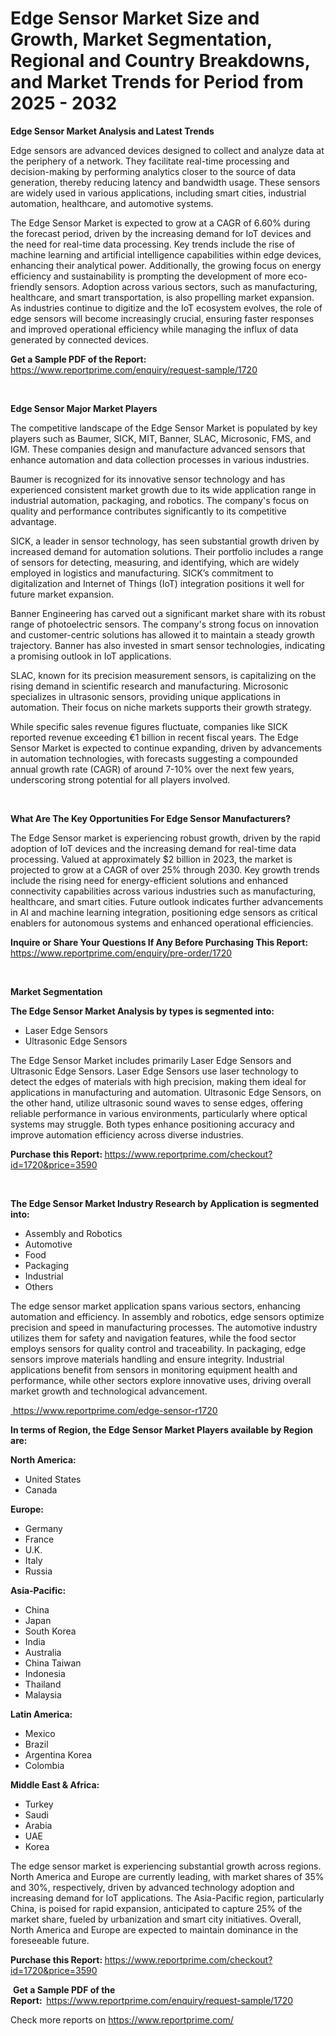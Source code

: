 <p><h1>Edge Sensor Market Size and Growth, Market Segmentation, Regional and Country Breakdowns, and Market Trends for Period from 2025 -  2032</h1></p><p><strong>Edge Sensor Market Analysis and Latest Trends</strong></p>
<p><p>Edge sensors are advanced devices designed to collect and analyze data at the periphery of a network. They facilitate real-time processing and decision-making by performing analytics closer to the source of data generation, thereby reducing latency and bandwidth usage. These sensors are widely used in various applications, including smart cities, industrial automation, healthcare, and automotive systems.</p><p>The Edge Sensor Market is expected to grow at a CAGR of 6.60% during the forecast period, driven by the increasing demand for IoT devices and the need for real-time data processing. Key trends include the rise of machine learning and artificial intelligence capabilities within edge devices, enhancing their analytical power. Additionally, the growing focus on energy efficiency and sustainability is prompting the development of more eco-friendly sensors. Adoption across various sectors, such as manufacturing, healthcare, and smart transportation, is also propelling market expansion. As industries continue to digitize and the IoT ecosystem evolves, the role of edge sensors will become increasingly crucial, ensuring faster responses and improved operational efficiency while managing the influx of data generated by connected devices.</p></p>
<p><strong>Get a Sample PDF of the Report:&nbsp;</strong> <a href="https://www.reportprime.com/enquiry/request-sample/1720?utm_campaign=2450&utm_medium=2&utm_source=Github&utm_content=ia&utm_term=18032025&utm_id=edge-sensor">https://www.reportprime.com/enquiry/request-sample/1720</a></p>
<p>&nbsp;</p>
<p><strong>Edge Sensor Major Market Players</strong></p>
<p><p>The competitive landscape of the Edge Sensor Market is populated by key players such as Baumer, SICK, MIT, Banner, SLAC, Microsonic, FMS, and IGM. These companies design and manufacture advanced sensors that enhance automation and data collection processes in various industries.</p><p>Baumer is recognized for its innovative sensor technology and has experienced consistent market growth due to its wide application range in industrial automation, packaging, and robotics. The company's focus on quality and performance contributes significantly to its competitive advantage.</p><p>SICK, a leader in sensor technology, has seen substantial growth driven by increased demand for automation solutions. Their portfolio includes a range of sensors for detecting, measuring, and identifying, which are widely employed in logistics and manufacturing. SICK’s commitment to digitalization and Internet of Things (IoT) integration positions it well for future market expansion.</p><p>Banner Engineering has carved out a significant market share with its robust range of photoelectric sensors. The company's strong focus on innovation and customer-centric solutions has allowed it to maintain a steady growth trajectory. Banner has also invested in smart sensor technologies, indicating a promising outlook in IoT applications.</p><p>SLAC, known for its precision measurement sensors, is capitalizing on the rising demand in scientific research and manufacturing. Microsonic specializes in ultrasonic sensors, providing unique applications in automation. Their focus on niche markets supports their growth strategy.</p><p>While specific sales revenue figures fluctuate, companies like SICK reported revenue exceeding €1 billion in recent fiscal years. The Edge Sensor Market is expected to continue expanding, driven by advancements in automation technologies, with forecasts suggesting a compounded annual growth rate (CAGR) of around 7-10% over the next few years, underscoring strong potential for all players involved.</p></p>
<p>&nbsp;</p>
<p><strong>What Are The Key Opportunities For Edge Sensor Manufacturers?</strong></p>
<p><p>The Edge Sensor market is experiencing robust growth, driven by the rapid adoption of IoT devices and the increasing demand for real-time data processing. Valued at approximately $2 billion in 2023, the market is projected to grow at a CAGR of over 25% through 2030. Key growth trends include the rising need for energy-efficient solutions and enhanced connectivity capabilities across various industries such as manufacturing, healthcare, and smart cities. Future outlook indicates further advancements in AI and machine learning integration, positioning edge sensors as critical enablers for autonomous systems and enhanced operational efficiencies.</p></p>
<p><strong>Inquire or Share Your Questions If Any Before Purchasing This Report:</strong> <a href="https://www.reportprime.com/enquiry/pre-order/1720?utm_campaign=2450&utm_medium=2&utm_source=Github&utm_content=ia&utm_term=18032025&utm_id=edge-sensor">https://www.reportprime.com/enquiry/pre-order/1720</a></p>
<p>&nbsp;</p>
<p><strong>Market Segmentation</strong></p>
<p><strong>The Edge Sensor Market Analysis by types is segmented into:</strong></p>
<p><ul><li>Laser Edge Sensors</li><li>Ultrasonic Edge Sensors</li></ul></p>
<p><p>The Edge Sensor Market includes primarily Laser Edge Sensors and Ultrasonic Edge Sensors. Laser Edge Sensors use laser technology to detect the edges of materials with high precision, making them ideal for applications in manufacturing and automation. Ultrasonic Edge Sensors, on the other hand, utilize ultrasonic sound waves to sense edges, offering reliable performance in various environments, particularly where optical systems may struggle. Both types enhance positioning accuracy and improve automation efficiency across diverse industries.</p></p>
<p><strong>Purchase this Report:&nbsp;</strong><a href="https://www.reportprime.com/checkout?id=1720&price=3590&utm_campaign=2450&utm_medium=2&utm_source=Github&utm_content=ia&utm_term=18032025&utm_id=edge-sensor">https://www.reportprime.com/checkout?id=1720&price=3590</a></p>
<p>&nbsp;</p>
<p><strong>The Edge Sensor Market Industry Research by Application is segmented into:</strong></p>
<p><ul><li>Assembly and Robotics</li><li>Automotive</li><li>Food</li><li>Packaging</li><li>Industrial</li><li>Others</li></ul></p>
<p><p>The edge sensor market application spans various sectors, enhancing automation and efficiency. In assembly and robotics, edge sensors optimize precision and speed in manufacturing processes. The automotive industry utilizes them for safety and navigation features, while the food sector employs sensors for quality control and traceability. In packaging, edge sensors improve materials handling and ensure integrity. Industrial applications benefit from sensors in monitoring equipment health and performance, while other sectors explore innovative uses, driving overall market growth and technological advancement.</p></p>
<p><a href="https://www.reportprime.com/edge-sensor-r1720?utm_campaign=2450&utm_medium=2&utm_source=Github&utm_content=ia&utm_term=18032025&utm_id=edge-sensor">&nbsp;https://www.reportprime.com/edge-sensor-r1720</a></p>
<p><strong>In terms of Region, the Edge Sensor Market Players available by Region are:</strong></p>
<p>
    <p> <strong> North America: </strong>
        <ul>
            <li>United States</li>
            <li>Canada</li>
        </ul>
        </p> 
    <p> <strong> Europe: </strong>
        <ul>
            <li>Germany</li>
            <li>France</li>
            <li>U.K.</li>
            <li>Italy</li>
            <li>Russia</li>
        </ul>
        </p> 
    <p> <strong> Asia-Pacific: </strong>
        <ul>
            <li>China</li>
            <li>Japan</li>
            <li>South Korea</li>
            <li>India</li>
            <li>Australia</li>
            <li>China Taiwan</li>
            <li>Indonesia</li>
            <li>Thailand</li>
            <li>Malaysia</li>
        </ul>
        </p> 
    <p> <strong> Latin America: </strong>
        <ul>
            <li>Mexico</li>
            <li>Brazil</li>
            <li>Argentina Korea</li>
            <li>Colombia</li>
        </ul>
        </p> 
    <p> <strong> Middle East & Africa: </strong>
        <ul>
            <li>Turkey</li>
            <li>Saudi</li>
            <li>Arabia</li>
            <li>UAE</li>
            <li>Korea</li>
        </ul>
    </p>
    </p>
<p><p>The edge sensor market is experiencing substantial growth across regions. North America and Europe are currently leading, with market shares of 35% and 30%, respectively, driven by advanced technology adoption and increasing demand for IoT applications. The Asia-Pacific region, particularly China, is poised for rapid expansion, anticipated to capture 25% of the market share, fueled by urbanization and smart city initiatives. Overall, North America and Europe are expected to maintain dominance in the foreseeable future.</p></p>
<p><strong>Purchase this Report: </strong><a href="https://www.reportprime.com/checkout?id=1720&price=3590&utm_campaign=2450&utm_medium=2&utm_source=Github&utm_content=ia&utm_term=18032025&utm_id=edge-sensor">https://www.reportprime.com/checkout?id=1720&price=3590</a></p>
<p>&nbsp;<strong>Get a Sample PDF of the Report:&nbsp;&nbsp;</strong><a href="https://www.reportprime.com/enquiry/request-sample/1720?utm_campaign=2450&utm_medium=2&utm_source=Github&utm_content=ia&utm_term=18032025&utm_id=edge-sensor">https://www.reportprime.com/enquiry/request-sample/1720</a></p>
<p><strong></strong></p>
<p>Check more reports on <a href="https://www.reportprime.com/?utm_campaign=2450&utm_medium=2&utm_source=Github&utm_content=ia&utm_term=18032025&utm_id=edge-sensor">https://www.reportprime.com/</a></p>